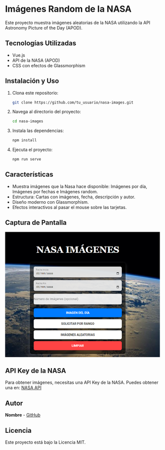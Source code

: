# Imágenes Random de la NASA

Este proyecto muestra imágenes aleatorias de la NASA utilizando la API Astronomy Picture of the Day (APOD).

## Tecnologías Utilizadas

- Vue.js
- API de la NASA (APOD)
- CSS con efectos de Glassmorphism

## Instalación y Uso

1. Clona este repositorio:
   ```sh
   git clone https://github.com/tu_usuario/nasa-images.git
   ```
2. Navega al directorio del proyecto:
   ```sh
   cd nasa-images
   ```
3. Instala las dependencias:
   ```sh
   npm install
   ```
4. Ejecuta el proyecto:
   ```sh
   npm run serve
   ```

## Características

- Muestra imágenes que la Nasa hace disponible: Imágenes por día, Imágenes por fechas e Imágenes random.
- Estructura: Cartas con imágenes, fecha, descripción y autor.
- Diseño moderno con Glassmorphism.
- Efectos interactivos al pasar el mouse sobre las tarjetas.

## Captura de Pantalla

![alt text](image.png)

## API Key de la NASA

Para obtener imágenes, necesitas una API Key de la NASA. Puedes obtener una en:
[NASA API](https://api.nasa.gov/)

## Autor

**Nombre** - [GitHub](https://github.com/AcuLuis)

## Licencia

Este proyecto está bajo la Licencia MIT.
